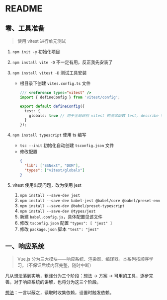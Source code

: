 # README

## 零、工具准备

> 使用 vitest 进行单元测试

1. `npm init -y` 初始化项目
2. `npm install vite -D` 不一定有用，反正我先安装了
3. `npm install vitest -D` 测试工具安装

   - 根目录下创建 `vites.config.ts` 文件

     ```ts
     /// <reference types="vitest" />
     import { defineConfig } from 'vitest/config';

     export default defineConfig({
       test: {
         globals: true // 用于全局识别 vitest 的测试函数 test, describe 等
       }
     });
     ```

4. `npm install typescript` 使用 ts 编写
   - `tsc --init` 初始化自动创建 `tsconfig.json` 文件
   - 修改配置
     ```json
     {
       "lib": ["ESNext", "DOM"],
       "types": ["vitest/globals"]
     }
     ```
5. vitest 使用出现问题，改为使用 jest
   1. `npm install --save-dev jest`
   2. `npm install --save-dev babel-jest @babel/core @babel/preset-env`
   3. `npm install --save-dev @babel/preset-typescript`
   4. `npm install --save-dev @types/jest`
   5. 新建 `babel.config.js`，具体配置见该文件
   6. 修改 `tsconfig.json` 配置 `"types": [ "jest" ]`
   7. 修改 `package.json` 脚本 `"test": "jest"`

## 一、响应系统

> Vue.js 分为三大模块——响应系统、渲染器、编译器。本系列按顺序学习。（不保证后续内容完整，随时中断）

凡从想法落到实地，粗浅分为三个阶段：想法 -> 方案 -> 可用的工具，逐步完善。对于响应系统的讲解，也将分为这三个阶段。

[想法](./src/reactivity/md/01-thought.md)：一言以蔽之，读取时收集依赖，设置时触发依赖。
